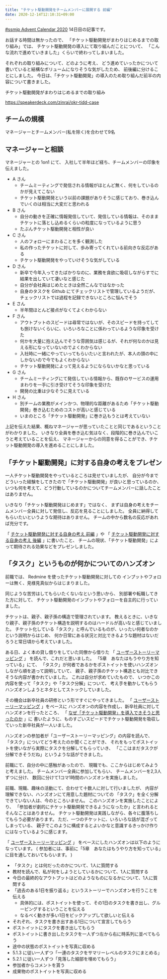 ```yaml
---
title: "チケット駆動開発をチームメンバーに展開する 前編"
date: 2020-12-14T12:10:31+09:00
---
```


[#ssmjp Advent Calendar 2020](https://adventar.org/calendars/5210) 14日目の記事です。

お話する時間は無かったので、
「チケット駆動開発がまわりはじめるまでの取り組み」では、
チケット駆動開発の導入にて取り組んだことについて、
「こんな流れで進めていきました」くらいで終わってしまいました。

それぞれの取り組みについて、どのように考え、
どう進めていったかについて書いていると結構なボリュームになりそうな気がしたため、
前後編に分けることにしました。
今日は、「チケット駆動開発」の導入のため取り組んだ前半の内容について書きました。

チケット駆動開発がまわりはじめるまでの取り組み

https://speakerdeck.com/zinrai/okr-tidd-case

## チームの規模

マネージャーとチームメンバー(私を除く)を合わせて9名

## マネージャーと相談

マネージャーとの 1on1 にて、
入社して半年ほど経ち、チームメンバーの印象を伝えました。

* A さん
	* チームミーティングで発信される情報がほとんど無く、何をしているのかが見えてこない
	* チケット駆動開発という以前の課題がありそうに感じており、巻き込んでいくのは相当に大変だと思われる
* B さん
	* 自分の動きを正確に情報発信していて、発信している情報は、そのままチケットに落とし込めるくらいの粒度になっているように思う
	* たぶんチケット駆動開発と相性が良い
* C さん
	* 人のフォローにまわることを多く観測した
	* 私の作ったチケットに対して、歩み寄ってくれている前向きな反応がある
	* チケット駆動開発をやっていけそうな気がしている
* D さん
	* 新卒で今年入ってきたばかりなのに、業務を貪欲に吸収しながらすでに結果を出していて凄いなと感じた
	* 自分が会社員はじめたときは全然こんなではなかった
	* 自身のタスクを Github にてチェックリストで管理しているようだが、チェックリストでは過程を記録できないところに悩んでそう
* E さん
	* 半年間ほとんど接点がなくてよくわからない
* F さん
	* アウトプットのスピードは尋常ではないが、そのスピードを持ってしても捌けないくらいに、いろいろなことに係わっているような印象を受けた
	* 何かを大量に抱え込んでそうな雰囲気は感じるが、それが何なのかは見える形になっていないのでよくわからない
	* 入社時に一緒にやっていってもらいたいと言われたが、本人の頭の中にしかないので今でもよくわからない
	* チケット駆動開発によって見えるようにならないかなと思っている
* G さん
	* チームミーティングにて発信している情報から、既存のサービスの運用まわりを一手に引き受けてそうな印象を受けた
	* 開発の比重は少なそうに見えている
* H さん
	* 別チームの業務がメインかつ、物理的な距離があるため「チケット駆動開発」巻き込むためのコストが高いと感じている
	* いまのところ「チケット駆動開発」に巻き込もうとは考えていない

上記を伝えた結果、概ねマネージャーが思っていたことと同じであるということがわかりました。
いきなり全員を巻き込む気はなく、段階的に巻き込んでいこうと考えていることを伝え、
マネージャーからの同意を得ることができ、チケット駆動開発の導入を進めることにしました。

## 「チケット駆動開発」に対する自身の考えをプレゼン

一人チケット駆動開発をやっているところは見せていましたが、
自分が今までどういった経験をしてきたので「チケット駆動開発」が良いと思っているのか、
いつも何を考えて、どう行動しているのかについてチームメンバーに話したことはありません。

いきなり「チケット駆動開発はじめます」ではなく、
まずは自身の考えをチームメンバー全員に対して発信し、反応を見ることにしました。
全員に納得してもらいたいというような期待はありません。
チームの中から数名の反応があれば充分です。

「 [チケット駆動開発に対する自身の考え 前編](/okr-tidd-case/thinking-tidd-part1) 」や
「 [チケット駆動開発に対する自身の考え 後編](/okr-tidd-case/thinking-tidd-part2) 」に書いたこと、
チームの現状、「チケット駆動開発」によって期待される効果などをプレゼンしました。

## 「タスク」というものが何かについてのハンズオン

前職では、 Redmine を使ったチケット駆動開発に対しての
インプットやフォローは無く、見様見真似からはじまりました。

同じような苦労はしてもらいたくないなという思いから、
別部署や転職してきた方に対して、
チケット駆動開発のインプットやフォローを自主的に行っていました。

チケットは、親子、親子孫の構造で管理されています。
教えるときに、いきなり親子、親子孫のチケット構造を説明するのはハードルが高いなと感じていました。
チケット化している「タスク」と呼んでいるものが、いったい何者なのかという説明からはじめ、
何か日常にある状況と対比できるような題材はないだろうと常日頃から考えていました。

ある日、よく本の貸し借りをしていた同僚から借りた
「 [ユーザーストーリーマッピング](https://www.oreilly.co.jp/books/9784873117324/) 」
を読んで、これだと思いました。
「5章　あなたはもうやり方を知っている」にて、
「タスク」が何者であるかをポストイットを使いハンズオンしながら順を追って説明していて、
親子、親子孫のチケット構造とも対比できそうな内容が書かれていました。
これは自分が求めていたもので、
いつかこの内容を使って「タスク」や「タスク分解」について、
考え手を動かしてもらうハンズオンしようとネタとしてストックしていました。

その機会は新卒社員の研修という形ですぐにやってきました。
「 [ユーザーストーリーマッピング](https://www.oreilly.co.jp/books/9784873117324/) 」をベースに
ハンズオンの内容を作成し、新卒社員に対してハンズオンを行ったところ、
「 [なぜ「チケット駆動開発」を導入できそうと思ったのか](/okr-tidd-case/possibility-introducing-tidd) 」に
書いたように、ものすごいスピードでチケット駆動開発を吸収していった新卒社員が一人いました。

ハンズオンの参加者が「ユーザーストーリーマッピング」の内容を読んで、
「タスク」についてどう考えたのか聞くことができ、
それをもってポストイットを使いながら実際にタスクを分解してもらっていき、
「ここはまだタスクが分解できそうだね」というような話ができました。

前職にて、自分の中に感触があったので、
現職でも、ここからはじめてみようと考えました。
チームメンバー全員に参加してもらい、
チームメンバーを2,3人ずつに分け、
数回に分けて1コマ1時間のハンズオンを実施しました。

前職、現職、趣味の活動にて、合わせて十数人に対して行いましたが、
内容が理解できない、ハンズオンにて用意した題材についての
「タスク」を全く分解できていない人は、今のところいません。
このハンズオンを実施したことにより、
「参加者が劇的にチケット駆動開発できるようになったか」と言われるとそんなことはありません。
チケット駆動開発は実践しながら、各々に腹落ちしてもらう必要があります。
ただ、一つのチケットに、いろいろな話が混ざってしまっている、
親子でこのように構成するとよいかなと意識するきっかけ作りにはなっているように感じます。

「 [ユーザーストーリーマッピング](https://www.oreilly.co.jp/books/9784873117324/) 」
をベースにしたハンズオンは以下のようになっています。
( 参加者には、事前に「5章　あなたはもうやり方を知っている」に目を通しておいてもらいます。 )

* 「タスク」とは何だったのかについて、1人に質問する
* 教材を読んで、私が何をしようとしているかについて、1人に質問する
* 今日の最終的なアウトプットはどのようなものになるかについて、1人に質問する
* 「過去のある1日を振り返る」というストーリーでハンズオンを行うことを伝える
	* 具体的には、ポストイットを使って、その1日のタスクを書き出し、グルーピングするということを伝える
	* なるべく動きが多い1日をピックアップして欲しいと伝える
* それぞれ、タスクを書き出すある1日について宣言してもらう
* ポストイットにタスクを書き出してもらう
* ポストイットに書き出したタスクを一人ずつ左から右に時系列に並べてもらう
* 途中の状態のポストイットを写真に収める
* 5.1.3 に従い一人ずつ「一連のタスクをサマリーレベルのタスクにまとめる」
* 5.2.1 に従い一人ずつ「見落した細部を埋めてもらう」
* 参加者からコメントを貰う
* 成果物のポストイットを写真に収める
